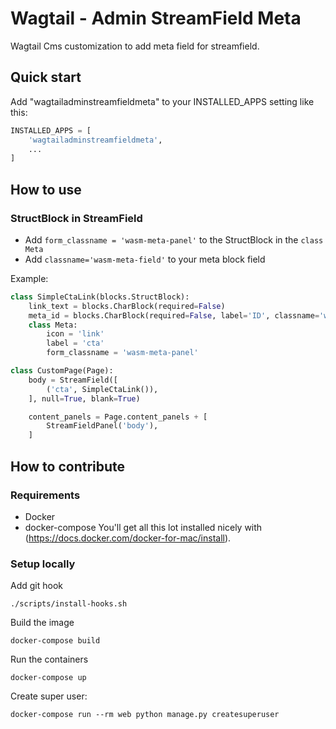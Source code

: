 Wagtail - Admin StreamField Meta
================================

Wagtail Cms customization to add meta field for streamfield.

Quick start
-----------

Add "wagtailadminstreamfieldmeta" to your INSTALLED_APPS setting like this:

```python
INSTALLED_APPS = [
    'wagtailadminstreamfieldmeta',
    ...
]
```

How to use
----------

### StructBlock in StreamField
 * Add ```form_classname = 'wasm-meta-panel'``` to the StructBlock in the ```class Meta```
 * Add ```classname='wasm-meta-field'``` to your meta block field

Example:
```python
class SimpleCtaLink(blocks.StructBlock):
    link_text = blocks.CharBlock(required=False)
    meta_id = blocks.CharBlock(required=False, label='ID', classname='wasm-meta-field', help_text='CTA Id')
    class Meta:
        icon = 'link'
        label = 'cta'
        form_classname = 'wasm-meta-panel'

class CustomPage(Page):
    body = StreamField([
        ('cta', SimpleCtaLink()),
    ], null=True, blank=True)

    content_panels = Page.content_panels + [
        StreamFieldPanel('body'),
    ]
```

How to contribute
-----------------

### Requirements
* Docker
* docker-compose
You'll get all this lot installed nicely with (https://docs.docker.com/docker-for-mac/install).


### Setup locally
Add git hook
```
./scripts/install-hooks.sh
```
Build the image
```
docker-compose build
```
Run the containers
```
docker-compose up
```
Create super user:
```
docker-compose run --rm web python manage.py createsuperuser
```
